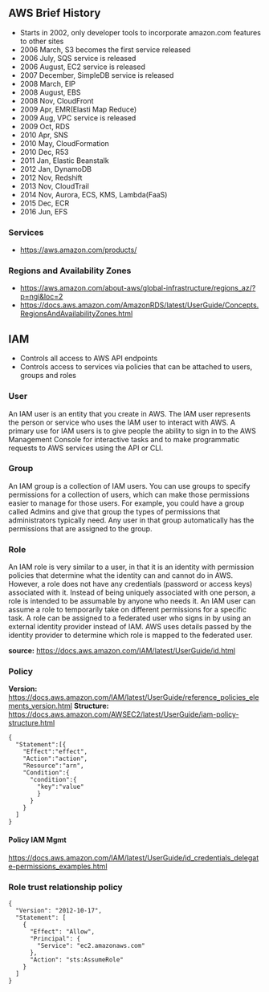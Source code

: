 
## AWS Brief History

- Starts in 2002, only developer tools to incorporate amazon.com features to other sites
- 2006 March, S3 becomes the first service released
- 2006 July, SQS service is released
- 2006 August, EC2 service is released
- 2007 December, SimpleDB service is released
- 2008 March, EIP
- 2008 August, EBS
- 2008 Nov, CloudFront
- 2009 Apr, EMR(Elasti Map Reduce)
- 2009 Aug, VPC service is released
- 2009 Oct, RDS
- 2010 Apr, SNS
- 2010 May, CloudFormation
- 2010 Dec, R53
- 2011 Jan, Elastic Beanstalk
- 2012 Jan, DynamoDB
- 2012 Nov, Redshift
- 2013 Nov, CloudTrail
- 2014 Nov, Aurora, ECS, KMS, Lambda(FaaS)
- 2015 Dec, ECR
- 2016 Jun, EFS

### Services
- https://aws.amazon.com/products/

### Regions and Availability Zones
- https://aws.amazon.com/about-aws/global-infrastructure/regions_az/?p=ngi&loc=2
- https://docs.aws.amazon.com/AmazonRDS/latest/UserGuide/Concepts.RegionsAndAvailabilityZones.html
  

## IAM

- Controls all access to AWS API endpoints
- Controls access to services via policies that can be attached to users, groups and roles


### User

An IAM user is an entity that you create in AWS. The IAM user represents the person or service who uses the IAM user to interact with AWS. A primary use for IAM users is to give people the ability to sign in to the AWS Management Console for interactive tasks and to make programmatic requests to AWS services using the API or CLI.


### Group

An IAM group is a collection of IAM users. You can use groups to specify permissions for a collection of users, which can make those permissions easier to manage for those users. For example, you could have a group called Admins and give that group the types of permissions that administrators typically need. Any user in that group automatically has the permissions that are assigned to the group. 

### Role

An IAM role is very similar to a user, in that it is an identity with permission policies that determine what the identity can and cannot do in AWS. However, a role does not have any credentials (password or access keys) associated with it. Instead of being uniquely associated with one person, a role is intended to be assumable by anyone who needs it. An IAM user can assume a role to temporarily take on different permissions for a specific task. A role can be assigned to a federated user who signs in by using an external identity provider instead of IAM. AWS uses details passed by the identity provider to determine which role is mapped to the federated user.


**source:** https://docs.aws.amazon.com/IAM/latest/UserGuide/id.html


### Policy

**Version:** https://docs.aws.amazon.com/IAM/latest/UserGuide/reference_policies_elements_version.html
**Structure:**  https://docs.aws.amazon.com/AWSEC2/latest/UserGuide/iam-policy-structure.html

```
{
  "Statement":[{
    "Effect":"effect",
    "Action":"action",
    "Resource":"arn",
    "Condition":{
      "condition":{
        "key":"value"
        }
      }
    }
  ]
}
```




#### Policy IAM Mgmt 
https://docs.aws.amazon.com/IAM/latest/UserGuide/id_credentials_delegate-permissions_examples.html



### Role trust relationship policy

```
{
  "Version": "2012-10-17",
  "Statement": [
    {
      "Effect": "Allow",
      "Principal": {
        "Service": "ec2.amazonaws.com"
      },
      "Action": "sts:AssumeRole"
    }
  ]
}
```